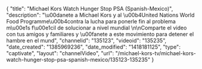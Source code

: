 {
    "title": "Michael Kors Watch Hunger Stop PSA (Spanish-Mexico)",
    "description": "\u00danete a Michael Kors y al \u00b4United Nations World Food Programme\u00b4contra la lucha para ponerle fin al problema m\u00e1s f\u00e1cil de solucionar a nivel mundial \n\nComparte el video con tus amigos y familiares y \u00fanete a este movimiento para detener el hambre en el mund",
    "channelid": "135123",
    "videoid": "135235",
    "date_created": "1385969236",
    "date_modified": "1418181125",
    "type": "captivate",
    "layout": "channelVideo",
    "url": "\/michael-kors-tv\/michael-kors-watch-hunger-stop-psa-spanish-mexico\/135123-135235"
}